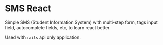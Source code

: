 # SMS React

Simple SMS (Student Information System) with multi-step form, tags input field,
autocomplete fields, etc, to learn react better.

Used with `rails` api only application.
